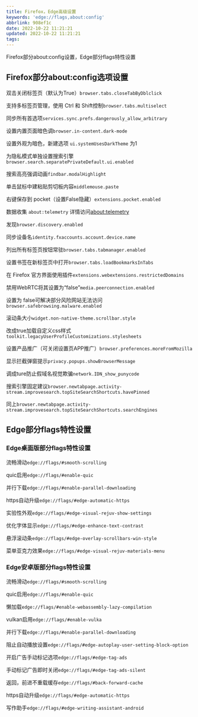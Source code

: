 ```yaml
---
title: Firefox，Edge高级设置
keywords: 'edge://flags,about:config'
abbrlink: 908ef1c
date: 2022-10-22 11:21:21
updated: 2022-10-22 11:21:21
tags:
---
```

Firefox部分about:config设置，Edge部分flags特性设置
<!-- more -->
## Firefox部分about:config选项设置  

双击关闭标签页（默认为True）`browser.tabs.closeTabByDblclick`

支持多标签页管理，使用 Ctrl 和 Shift控制`browser.tabs.multiselect`

同步所有首选项`services.sync.prefs.dangerously_allow_arbitrary`

设置内置页面暗色调`browser.in-content.dark-mode`

设置外观为暗色，新建选项 `ui.systemUsesDarkTheme` 为1

为隐私模式单独设置搜索引擎`browser.search.separatePrivateDefault.ui.enabled`

搜索高亮强调动画`findbar.modalHighlight`

单击鼠标中建粘贴剪切板内容`middlemouse.paste`

右键保存到 pocket（设置False隐藏）`extensions.pocket.enabled`

数据收集 `about:telemetry`  详情访问[about:telemetry](about:telemetry)

发现`browser.discovery.enabled`

同步设备名`identity.fxaccounts.account.device.name`

列出所有标签页按钮常驻`browser.tabs.tabmanager.enabled`

设置书签在新标签页中打开`browser.tabs.loadBookmarksInTabs`  

在 Firefox 官方界面使用插件`extensions.webextensions.restrictedDomains`

禁用WebRTC将其设置为“false”`media.peerconnection.enabled`

设置为 false可解决部分风险网站无法访问`browser.safebrowsing.malware.enabled`

滚动条大小`widget.non-native-theme.scrollbar.style`

改成true加载自定义css样式`toolkit.legacyUserProfileCustomizations.stylesheets`

设置产品推广（可关闭设置页APP推广）`browser.preferences.moreFromMozilla`

显示拦截弹窗提示`privacy.popups.showBrowserMessage`

调成ture防止假域名视觉欺骗`network.IDN_show_punycode`

搜索引擎固定建议`browser.newtabpage.activity-stream.improvesearch.topSiteSearchShortcuts.havePinned`

同上`browser.newtabpage.activity-stream.improvesearch.topSiteSearchShortcuts.searchEngines`  

## Edge部分flags特性设置  

### Edge桌面版部分flags特性设置  

流畅滑动`edge://flags/#smooth-scrolling`

quic启用`edge://flags/#enable-quic`

并行下载`edge://flags/#enable-parallel-downloading`

https自动升级`edge://flags/#edge-automatic-https`

实验性外观`edge://flags/#edge-visual-rejuv-show-settings`

优化字体显示`edge://flags/#edge-enhance-text-contrast`

悬浮滚动条`edge://flags/#edge-overlay-scrollbars-win-style`

菜单亚克力效果`edge://flags/#edge-visual-rejuv-materials-menu`  

### Edge安卓版部分flags特性设置 

流畅滑动`edge://flags/#smooth-scrolling`

quic启用`edge://flags/#enable-quic`

懒加载`edge://flags/#enable-webassembly-lazy-compilation`

vulkan启用`edge://flags/#enable-vulka`

并行下载`edge://flags/#enable-parallel-downloading`

阻止自动播放设置`edge://flags/#edge-autoplay-user-setting-block-option`

开启广告手动标记选项`edge://flags/#edge-tag-ads`

手动标记广告即时关闭`edge://flags/#edge-tag-ads-silent`

返回，前进不重载缓存`edge://flags/#back-forward-cache`

https自动升级`edge://flags/#edge-automatic-https`

写作助手`edge://flags/#edge-writing-assistant-android`